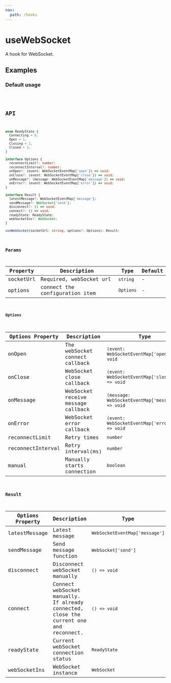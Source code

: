 ```yaml
---
nav:
  path: /hooks
---
```


# useWebSocket

A hook for WebSocket.

## Examples

### Default usage

<code src="./demo/demo1.tsx" />

## API

```typescript
enum ReadyState {
  Connecting = 0,
  Open = 1,
  Closing = 2,
  Closed = 3,
}

interface Options {
  reconnectLimit?: number;
  reconnectInterval?: number;
  onOpen?: (event: WebSocketEventMap['open']) => void;
  onClose?: (event: WebSocketEventMap['close']) => void;
  onMessage?: (message: WebSocketEventMap['message']) => void;
  onError?: (event: WebSocketEventMap['error']) => void;
}

interface Result {
  latestMessage?: WebSocketEventMap['message'];
  sendMessage?: WebSocket['send'];
  disconnect?: () => void;
  connect?: () => void;
  readyState: ReadyState;
  webSocketIns?: WebSocket;
}

useWebSocket(socketUrl: string, options?: Options): Result;
```

### Params

| Property  | Description                    | Type      | Default |
|-----------|--------------------------------|-----------|---------|
| socketUrl | Required, webSocket url        | `string`  | -       |
| options   | connect the configuration item | `Options` | -       |


#### Options

| Options Property  | Description                        | Type                                              | Default |
|-------------------|------------------------------------|---------------------------------------------------|---------|
| onOpen            | The webSocket connect callback     | `(event: WebSocketEventMap['open']) => void`      | -       |
| onClose           | WebSocket close callback           | `(event: WebSocketEventMap['close']) => void`     | -       |
| onMessage         | WebSocket receive message callback | `(message: WebSocketEventMap['message']) => void` | -       |
| onError           | WebSocket error callback           | `(event: WebSocketEventMap['error']) => void`     | -       |
| reconnectLimit    | Retry times                        | `number`                                          | `3`     |
| reconnectInterval | Retry interval(ms)                 | `number`                                          | `3000`  |
| manual            | Manually starts connection         | `boolean`                                         | `false` |

### Result

| Options Property | Description                                                                            | Type                           |
|------------------|----------------------------------------------------------------------------------------|--------------------------------|
| latestMessage    | Latest message                                                                         | `WebSocketEventMap['message']` |
| sendMessage      | Send message function                                                                  | `WebSocket['send']`            |
| disconnect       | Disconnect webSocket manually                                                          | `() => void`                   |
| connect          | Connect webSocket manually. If already connected, close the current one and reconnect. | `() => void`                   |
| readyState       | Current webSocket connection status                                                    | `ReadyState`                   |
| webSocketIns     | WebSocket instance                                                                     | `WebSocket`                    |
